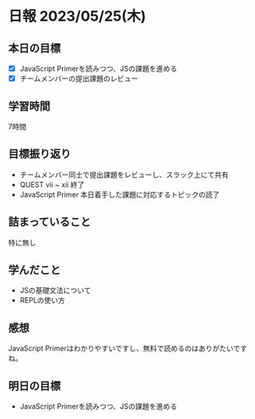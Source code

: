 # 日報 2023/05/25(木)

## 本日の目標
- [x] JavaScript Primerを読みつつ、JSの課題を進める
- [x] チームメンバーの提出課題のレビュー

## 学習時間
7時間

## 目標振り返り
- チームメンバー同士で提出課題をレビューし、スラック上にて共有
- QUEST vii ~ xii 終了
- JavaScript Primer 本日着手した課題に対応するトピックの読了


## 詰まっていること
特に無し

## 学んだこと
- JSの基礎文法について
- REPLの使い方

## 感想
JavaScript Primerはわかりやすいですし、無料で読めるのはありがたいですね。

## 明日の目標
- JavaScript Primerを読みつつ、JSの課題を進める
